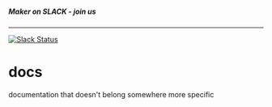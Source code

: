 ##### Maker on SLACK - join us 
------
[![Slack Status](http://slack.makerdao.com/badge.svg)](https:/slack.makerdao.com)


# docs
documentation that doesn't belong somewhere more specific
